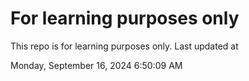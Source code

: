 # For learning purposes only
This repo is for learning purposes only.
Last updated at

Monday, September 16, 2024 6:50:09 AM

